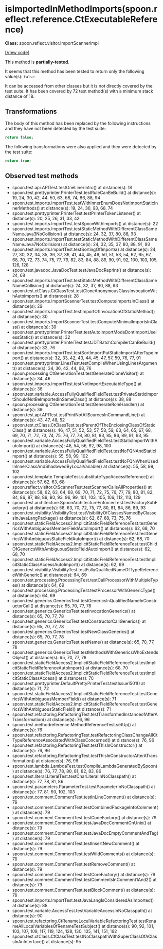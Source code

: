 # isImportedInMethodImports(spoon.reflect.reference.CtExecutableReference)

**Class:** spoon.reflect.visitor.ImportScannerImpl

[[View code]](https://github.com/INRIA/spoon/blob/fd878bc71b73fc1da82356eaa6578f760c70f0de/src/main/java//spoon/reflect/visitor/ImportScannerImpl.java#L459)

This method is **partially-tested**.

It seems that this method has been tested to return only the following value(s): `false`


It can be accessed from other classes but it is not directly covered by the test suite. 
It has been covered by 72 test method(s) with a minimum stack distance of 18.

## Transformations


The body of this method has been replaced by the following instructions and they have not been detected by the test suite:

```Java
return false;
```

The following transformations were also applied and they were detected by the test suite:

```Java
return true;
```





## Observed test methods

* spoon.test.api.APITest.testOneLinerIntro() at distance(s): 18
* spoon.test.prettyprinter.PrinterTest.testRuleCanBeBuild() at distance(s): 19, 24, 30, 42, 44, 50, 63, 68, 74, 86, 88, 94
* spoon.test.imports.ImportTest.testWithInnerEnumDoesNotImportStaticInnerMethods() at distance(s): 19, 24, 30, 63, 68, 74
* spoon.test.prettyprinter.PrinterTest.testPrinterTokenListener() at distance(s): 20, 25, 26, 31, 33, 42
* spoon.test.imports.ImportTest.testSpoonWithImports() at distance(s): 22
* spoon.test.imports.ImportTest.testStaticMethodWithDifferentClassSameNameJava3NoCollision() at distance(s): 24, 32, 37, 80, 88, 93
* spoon.test.imports.ImportTest.testStaticMethodWithDifferentClassSameNameJava7NoCollision() at distance(s): 24, 32, 35, 37, 80, 88, 91, 93
* spoon.test.imports.ImportTest.testSortingOfImports() at distance(s): 24, 27, 30, 32, 34, 35, 36, 37, 39, 41, 44, 45, 46, 50, 51, 53, 54, 62, 65, 67, 68, 70, 72, 73, 74, 75, 77, 79, 82, 83, 84, 88, 89, 90, 91, 92, 100, 103, 105, 126, 128
* spoon.test.javadoc.JavaDocTest.testJavaDocReprint() at distance(s): 24, 68
* spoon.test.imports.ImportTest.testStaticMethodWithDifferentClassSameNameCollision() at distance(s): 24, 32, 37, 80, 88, 93
* spoon.test.ctClass.CtClassTest.testCloneAnonymousClassInvocationWithAutoimports() at distance(s): 28
* spoon.test.imports.ImportScannerTest.testComputeImportsInClass() at distance(s): 29
* spoon.test.imports.ImportTest.testImportOfInvocationOfStaticMethod() at distance(s): 30
* spoon.test.imports.ImportScannerTest.testComputeMinimalImportsInClass() at distance(s): 30
* spoon.test.prettyprinter.PrinterTest.testAutoimportModeDontImportUselessStatic() at distance(s): 32
* spoon.test.prettyprinter.PrinterTest.testJDTBatchCompilerCanBeBuild() at distance(s): 32, 76
* spoon.test.imports.ImportTest.testSortImportPutStaticImportAfterTypeImport() at distance(s): 32, 33, 42, 43, 44, 45, 47, 57, 59, 76, 77, 91
* spoon.test.prettyprinter.LinesTest.testCompileWhenUsingLinesArgument() at distance(s): 34, 36, 42, 44, 68, 76
* spoon.processing.CtGenerationTest.testGenerateCloneVisitor() at distance(s): 34, 46
* spoon.test.imports.ImportTest.testNotImportExecutableType() at distance(s): 36
* spoon.test.variable.AccessFullyQualifiedFieldTest.testPrivateStaticImportShouldNotBeImportedInSameClass() at distance(s): 38, 88
* spoon.processing.CtGenerationTest.testGenerateRoleHandler() at distance(s): 39
* spoon.test.api.APITest.testPrintNotAllSourcesInCommandLine() at distance(s): 43, 47, 48, 52
* spoon.test.ctClass.CtClassTest.testParentOfTheEnclosingClassOfStaticClass() at distance(s): 46, 47, 51, 52, 53, 57, 58, 59, 63, 64, 65, 67, 68, 69, 70, 71, 72, 73, 74, 75, 76, 77, 78, 80, 81, 83, 85, 86, 89, 91, 93, 95
* spoon.test.variable.AccessFullyQualifiedFieldTest.testStaticImportWithAutoImport() at distance(s): 48, 54, 56, 92, 98, 100
* spoon.test.variable.AccessFullyQualifiedFieldTest.testNoFQNAndStaticImport() at distance(s): 55, 58, 99, 102
* spoon.test.variable.AccessFullyQualifiedFieldTest.testNoFQNWhenUsedInInnerClassAndShadowedByLocalVariable() at distance(s): 55, 58, 99, 102
* spoon.test.template.TemplateTest.substituteTypeAccessReference() at distance(s): 57, 62, 63, 68
* spoon.reflect.visitor.CtScannerTest.testScannerCallsAllProperties() at distance(s): 58, 62, 63, 64, 68, 69, 70, 71, 72, 75, 76, 77, 79, 80, 81, 82, 84, 86, 87, 88, 89, 90, 93, 96, 99, 101, 103, 105, 106, 112, 113, 129
* spoon.test.architecture.SpoonArchitectureEnforcerTest.testFactorySubFactory() at distance(s): 58, 63, 70, 72, 75, 77, 80, 81, 84, 86, 89, 93
* spoon.test.visibility.VisibilityTest.testVisibilityOfClassesNamedByClassesInJavaLangPackage() at distance(s): 62, 67, 68, 73, 75, 76
* spoon.test.staticFieldAccess2.ImplicitStaticFieldReferenceTest.testGenericsWithAmbiguousMemberFieldAutoImport() at distance(s): 62, 68, 70
* spoon.test.staticFieldAccess2.ImplicitStaticFieldReferenceTest.testGenericsWithAmbiguousStaticFieldAutoImport() at distance(s): 62, 68, 70
* spoon.test.staticFieldAccess2.ImplicitStaticFieldReferenceTest.testChildOfGenericsWithAmbiguousStaticFieldAutoImport() at distance(s): 62, 68, 70
* spoon.test.staticFieldAccess2.ImplicitStaticFieldReferenceTest.testImplicitStaticClassAccessAutoImport() at distance(s): 62, 69
* spoon.test.visibility.VisibilityTest.testFullyQualifiedNameOfTypeReferenceWithGeneric() at distance(s): 64, 69
* spoon.test.processing.ProcessingTest.testCallProcessorWithMultipleTypes() at distance(s): 64, 69
* spoon.test.processing.ProcessingTest.testProcessorWithGenericType() at distance(s): 64, 69
* spoon.test.generics.GenericsTest.testGenericsInQualifiedNameInConstructorCall() at distance(s): 65, 70, 77, 78
* spoon.test.generics.GenericsTest.testInvocationGenerics() at distance(s): 65, 70, 77, 78
* spoon.test.generics.GenericsTest.testConstructorCallGenerics() at distance(s): 65, 70, 77, 78
* spoon.test.generics.GenericsTest.testNewClassGenerics() at distance(s): 65, 70, 77, 78
* spoon.test.generics.GenericsTest.testName() at distance(s): 65, 70, 77, 78
* spoon.test.generics.GenericsTest.testMethodsWithGenericsWhoExtendsObject() at distance(s): 65, 70, 77, 78
* spoon.test.staticFieldAccess2.ImplicitStaticFieldReferenceTest.testImplicitStaticFieldReferenceAutoImport() at distance(s): 68, 70
* spoon.test.staticFieldAccess2.ImplicitStaticFieldReferenceTest.testImplicitStaticClassAccess() at distance(s): 70
* spoon.test.prettyprinter.DefaultPrettyPrinterTest.testIssue1501() at distance(s): 71, 72
* spoon.test.staticFieldAccess2.ImplicitStaticFieldReferenceTest.testGenericsWithAmbiguousMemberField() at distance(s): 71
* spoon.test.staticFieldAccess2.ImplicitStaticFieldReferenceTest.testGenericsWithAmbiguousStaticField() at distance(s): 71
* spoon.test.refactoring.RefactoringTest.testTransformedInstanceofAfterATransformation() at distance(s): 76, 96
* spoon.test.methodreference.MethodReferenceTest.setUp() at distance(s): 76
* spoon.test.refactoring.RefactoringTest.testRefactoringClassChangeAllCtTypeReferenceAssociatedWithClassConcerned() at distance(s): 76, 96
* spoon.test.refactoring.RefactoringTest.testThisInConstructor() at distance(s): 76, 96
* spoon.test.refactoring.RefactoringTest.testThisInConstructorAfterATransformation() at distance(s): 76, 96
* spoon.test.lambda.LambdaTest.testCompileLambdaGeneratedBySpoon() at distance(s): 76, 77, 78, 80, 81, 82, 83, 86
* spoon.test.literal.LiteralTest.testCharLiteralInNoClasspath() at distance(s): 77, 78, 81, 86
* spoon.test.parameters.ParameterTest.testParameterInNoClasspath() at distance(s): 77, 81, 90, 102, 103
* spoon.test.comment.CommentTest.testInLineComment() at distance(s): 79
* spoon.test.comment.CommentTest.testCombinedPackageInfoComment() at distance(s): 79
* spoon.test.comment.CommentTest.testCodeFactory() at distance(s): 79
* spoon.test.comment.CommentTest.testJavaDocCommentOnUnix() at distance(s): 79
* spoon.test.comment.CommentTest.testJavaDocEmptyCommentAndTag() at distance(s): 79
* spoon.test.comment.CommentTest.testInsertNewComment() at distance(s): 79
* spoon.test.comment.CommentTest.testWildComments() at distance(s): 79
* spoon.test.comment.CommentTest.testRemoveComment() at distance(s): 79
* spoon.test.comment.CommentTest.testCoreFactory() at distance(s): 79
* spoon.test.comment.CommentTest.testCommentsInComment1And2() at distance(s): 79
* spoon.test.comment.CommentTest.testBlockComment() at distance(s): 79
* spoon.test.imports.ImportTest.testJavaLangIsConsideredAsImported() at distance(s): 88
* spoon.test.variable.AccessTest.testVariableAccessInNoClasspath() at distance(s): 90
* spoon.test.refactoring.CtRenameLocalVariableRefactoringTest.testRenameAllLocalVariablesOfRenameTestSubject() at distance(s): 90, 92, 101, 103, 107, 109, 117, 119, 124, 128, 130, 135, 141, 151, 162
* spoon.test.ctClass.CtClassTest.testNoClasspathWithSuperClassOfAClassInAnInterface() at distance(s): 95

